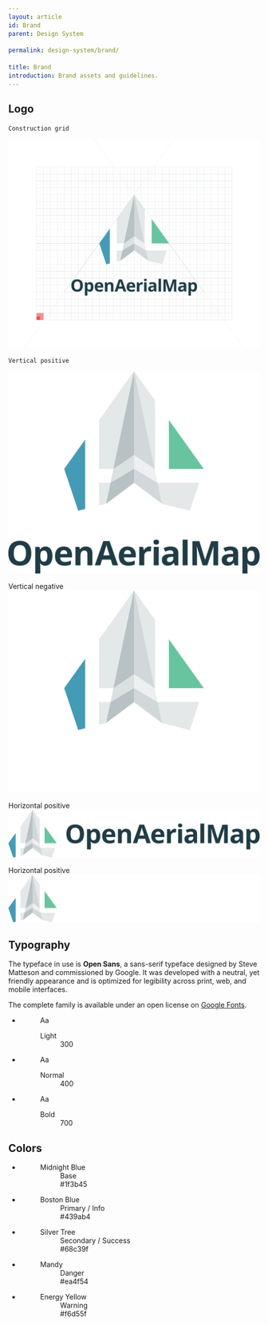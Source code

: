 ```yaml
---
layout: article
id: Brand
parent: Design System

permalink: design-system/brand/

title: Brand
introduction: Brand assets and guidelines.
---
```


## Logo
	Construction grid
   ![Screenshot](/content/design/oam-logo-constructrion-grid.svg)

	Vertical positive
   ![Screenshot](/content/design/oam-logo-v-pos.svg)
   
   Vertical negative
   ![Screenshot](/content/design/oam-logo-v-neg.svg)
 
  Horizontal positive
   ![Screenshot](/content/design/oam-logo-h-pos.svg)
	
 Horizontal positive
   ![Screenshot](/content/design/oam-logo-h-neg.svg)
   
## Typography

The typeface in use is **Open Sans**, a sans-serif typeface designed by Steve Matteson and commissioned by Google. It was developed with a neutral, yet friendly appearance and is optimized for legibility across print, web, and mobile interfaces.

The complete family is available under an open license on [Google Fonts](https://goo.gl/FZ0Ave).

<ul class="typography-list">
  <li>
    <figure class="exhibit">
      <div class="exhibit__content">
        <span class="typecase typecase--light">Aa</span>
      </div>
      <figcaption class="exhibit__caption">
        <dl class="exhibit__details">
          <dt>Light</dt>
          <dd>300</dd>
        </dl>
      </figcaption>
    </figure>
  </li>
  <li>
    <figure class="exhibit">
      <div class="exhibit__content">
        <span class="typecase typecase--normal">Aa</span>
      </div>
      <figcaption class="exhibit__caption">
        <dl class="exhibit__details">
          <dt>Normal</dt>
          <dd>400</dd>
        </dl>
      </figcaption>
    </figure>
  </li>
  <li>
    <figure class="exhibit">
      <div class="exhibit__content">
        <span class="typecase typecase--bold">Aa</span>
      </div>
      <figcaption class="exhibit__caption">
        <dl class="exhibit__details">
          <dt>Bold</dt>
          <dd>700</dd>
        </dl>
      </figcaption>
    </figure>
  </li>
</ul>

## Colors

<ul class="colors-list">
  <li>
    <figure class="exhibit">
      <div class="exhibit__content">
        <span class="swatch swatch--base"></span>
      </div>
      <figcaption class="exhibit__caption">
        <dl class="exhibit__details">
          <dt>Midnight Blue</dt>
          <dd>Base</dd>
          <dd>#1f3b45</dd>
        </dl>
      </figcaption>
    </figure>
  </li>
  <li>
    <figure class="exhibit">
      <div class="exhibit__content">
        <span class="swatch swatch--primary"></span>
      </div>
      <figcaption class="exhibit__caption">
        <dl class="exhibit__details">
          <dt>Boston Blue</dt>
          <dd>Primary / Info</dd>
          <dd>#439ab4</dd>
        </dl>
      </figcaption>
    </figure>
  </li>
  <li>
    <figure class="exhibit">
      <div class="exhibit__content">
        <span class="swatch swatch--secondary"></span>
      </div>
      <figcaption class="exhibit__caption">
        <dl class="exhibit__details">
          <dt>Silver Tree</dt>
          <dd>Secondary / Success</dd>
          <dd>#68c39f</dd>
        </dl>
      </figcaption>
    </figure>
  </li>
  <li>
    <figure class="exhibit">
      <div class="exhibit__content">
        <span class="swatch swatch--danger"></span>
      </div>
      <figcaption class="exhibit__caption">
        <dl class="exhibit__details">
          <dt>Mandy</dt>
          <dd>Danger</dd>
          <dd>#ea4f54</dd>
        </dl>
      </figcaption>
    </figure>
  </li>
  <li>
    <figure class="exhibit">
      <div class="exhibit__content">
        <span class="swatch swatch--warning"></span>
      </div>
      <figcaption class="exhibit__caption">
        <dl class="exhibit__details">
          <dt>Energy Yellow</dt>
          <dd>Warning</dd>
          <dd>#f6d55f</dd>
        </dl>
      </figcaption>
    </figure>
  </li>
</ul>